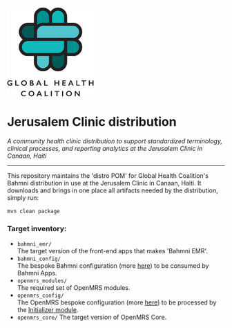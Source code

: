 ![alt tag](readme/ghc-logo-200x205.png)

# Jerusalem Clinic distribution

_A community health clinic distribution to support standardized terminology, clinical processes, and reporting analytics at the Jerusalem Clinic in Canaan, Haiti_

-----

This repository maintains the 'distro POM' for Global Health Coalition's Bahmni distribution in use at the Jerusalem Clinic in Canaan, Haiti.
It downloads and brings in one place all artifacts needed by the distribution, simply run:
```
mvn clean package
```
### Target inventory:

* `bahmni_emr/`
<br/>The target version of the front-end apps that makes 'Bahmni EMR'.
* `bahmni_config/`
<br/>The bespoke Bahmni configuration (more [here](https://github.com/globalhealthcoalition/bahmni-config-haiti)) to be consumed by Bahmni Apps.
* `openmrs_modules/`
<br/>The required set of OpenMRS modules.
* `openmrs_config/`
<br/>The OpenMRS bespoke configuration (more [here](https://github.com/globalhealthcoalition/openmrs-config-haiti)) to be processed by the [Initializer module](https://github.com/mekomsolutions/openmrs-module-initializer).
* `openmrs_core/`
The target version of OpenMRS Core.